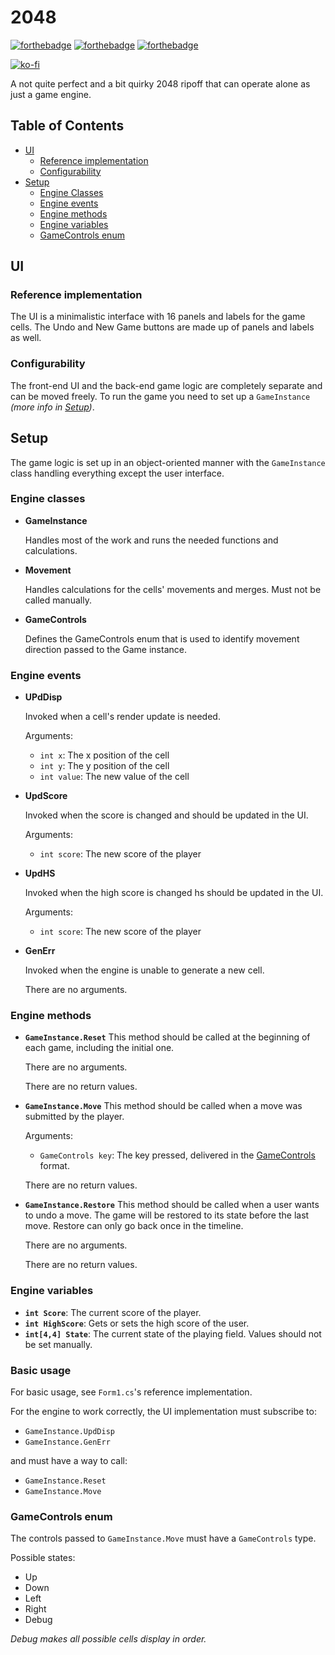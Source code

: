 # 2048
[![forthebadge](https://forthebadge.com/images/badges/made-with-c-sharp.svg)](https://forthebadge.com)
[![forthebadge](https://forthebadge.com/images/badges/contains-tasty-spaghetti-code.svg)](https://forthebadge.com)
[![forthebadge](https://forthebadge.com/images/badges/fixed-bugs.svg)](https://forthebadge.com)

[![ko-fi](https://ko-fi.com/img/githubbutton_sm.svg)](https://ko-fi.com/Q5Q0M8XY)

A not quite perfect and a bit quirky 2048 ripoff that can operate alone as just a game engine.

## Table of Contents <!-- omit in toc -->

- [UI](#ui)
  - [Reference implementation](#reference-implementation)
  - [Configurability](#configurability)
- [Setup](#setup)
  - [Engine Classes](#engine-classes)
  - [Engine events](#engine-events)
  - [Engine methods](#engine-methods)
  - [Engine variables](#engine-variables)
  - [GameControls enum](#gamecontrols-enum)

## UI

### Reference implementation

The UI is a minimalistic interface with 16 panels and labels for the game cells. The Undo and New Game buttons are made up of panels and labels as well.

### Configurability

The front-end UI and the back-end game logic are completely separate and can be moved freely. To run the game you need to set up a `GameInstance` _(more info in [Setup](#setup))_. 

## Setup

The game logic is set up in an object-oriented manner with the `GameInstance` class handling everything except the user interface.

### Engine classes

- **GameInstance**

    Handles most of the work and runs the needed functions and calculations.

- **Movement**

    Handles calculations for the cells' movements and merges. Must not be called manually.

- **GameControls**

    Defines the GameControls enum that is used to identify movement direction passed to the Game instance.

### Engine events

- **UPdDisp**

    Invoked when a cell's render update is needed.

    Arguments: 
    - `int x`: The x position of the cell
    - `int y`: The y position of the cell
    - `int value`: The new value of the cell

- **UpdScore**

    Invoked when the score is changed and should be updated in the UI.

    Arguments:
    - `int score`: The new score of the player

- **UpdHS**

    Invoked when the high score is changed hs should be updated in the UI.

    Arguments:
    - `int score`: The new score of the player

- **GenErr**

    Invoked when the engine is unable to generate a new cell.

    There are no arguments.

### Engine methods

- **`GameInstance.Reset`**
    This method should be called at the beginning of each game, including the initial one.

    There are no arguments.

    There are no return values.

- **`GameInstance.Move`**
    This method should be called when a move was submitted by the player.

    Arguments:
    - `GameControls key`: The key pressed, delivered in the [GameControls](#gamecontrols-enum) format.

    There are no return values.

- **`GameInstance.Restore`**
    This method should be called when a user wants to undo a move. The game will be restored to its state before the last move. Restore can only go back once in the timeline.

    There are no arguments.

    There are no return values.

### Engine variables

- **`int Score`**: The current score of the player.
- **`int HighScore`**: Gets or sets the high score of the user.
- **`int[4,4] State`**: The current state of the playing field. Values should not be set manually.

### Basic usage

For basic usage, see `Form1.cs`'s reference implementation.

For the engine to work correctly, the UI implementation must subscribe to:
- `GameInstance.UpdDisp`
- `GameInstance.GenErr`

and must have a way to call:
- `GameInstance.Reset`
- `GameInstance.Move`

### GameControls enum

The controls passed to `GameInstance.Move` must have a `GameControls` type.

Possible states:
- Up
- Down
- Left
- Right
- Debug

_Debug makes all possible cells display in order._
